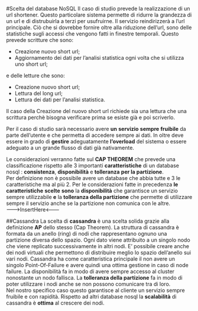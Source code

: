 #Scelta del database NoSQL
Il caso di studio prevede la realizzazione di un url shortener. Questo particolare sistema permette di ridurre la grandezza di un url e di distrubuirla a terzi per usufruirne. Il servizio reindirizzerà a l’url principale. Ciò che si dovrebbe fornire oltre alla riduzione dell’url, sono delle statistiche sugli accessi che vengono fatti in finestre temporali.
Questo prevede scritture che sono:


- Creazione nuovo short url;
- Aggiornamento dei dati per l’analisi statistica ogni volta che si utilizza uno short url;

e delle letture che sono:


- Creazione nuovo short url;
- Lettura del long url;
- Lettura dei dati per l’analisi statistica.

Il caso della Creazione del nuovo short url richiede sia una lettura che una scrittura perchè bisogna verificare prima se esiste già e poi scriverlo.

Per il caso di studio sarà necessario avere **un** **servizio** **sempre** **fruibile** da parte dell’utente e che permetta di accedere sempre ai dati. In oltre deve essere in grado di **gestire** adeguatamente **l’**overload**** del sistema o essere adeguato a un grande flusso di dati già nativamente.

Le considerazioni verranno fatte sul **CAP THEOREM** che prevede una classificazione rispetto alle 3 importanti **caratteristiche** di un database nosql : **consistenza**, **disponibilità** e **tolleranza** **per la partizione**. <br>Per definizione non è possibile avere un database che abbia tutte e 3 le caratteristiche ma al più 2. Per le considerazioni fatte in precedenza **le** **caratteristiche** **scelte** **sono** la **disponibilità** che garantisce un servizio sempre utilizzabile **e** la ****tolleranza** della partizione** che permette di utilizzare sempre il servizio anche se la partizione non comunica con le altre. <br>--->InsertHere<---

##Cassandra
La scelta di **cassandra** è una scelta solida grazie alla definizione **AP** dello stesso (Cap Theorem). La struttura di cassandra è formata da un anello (ring) di nodi che rappresentano ognuno una partizione diversa dello spazio. Ogni dato viene attribuito a un singolo nodo che viene replicato successivamente in altri nodi. E’ possibile creare anche dei nodi virtuali che permettono di distribuire meglio lo spazio dell’anello sui vari nodi. Cassandra ha come caratteristica principale il non avere un singolo Point-Of-Failure e avere quindi una ottima gestione in caso di node failure. La disponibilità fa in modo di avere sempre accesso al cluster nonostante un nodo fallisca. La **tolleranza della partizione** fa in modo di poter utilizzare i nodi anche se non possono comunicare tra di loro.<br>
Nel nostro specifico caso questo garantisce al cliente un servizio sempre fruibile e con rapidità. Rispetto ad altri database nosql la **scalabilità** di cassandra è **ottima** al crescere dei nodi.

